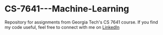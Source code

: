# CS-7641---Machine-Learning
Repository for assignments from Georgia Tech's CS 7641 course. If you find my code useful, feel free to connect with me on [LinkedIn](https://www.linkedin.com/in/kyle-west-34482526/)
